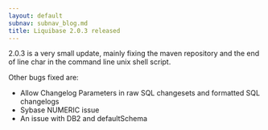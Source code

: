 ```yaml
---
layout: default
subnav: subnav_blog.md
title: Liquibase 2.0.3 released
---
```



2.0.3 is a very small update, mainly fixing the maven repository and the end of line char in the command line unix shell script.


Other bugs fixed are:


- Allow Changelog Parameters in raw SQL changesets and formatted SQL changelogs
- Sybase NUMERIC issue
- An issue with DB2 and defaultSchema

